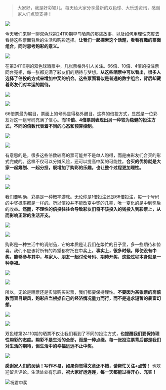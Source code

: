 > 大家好，我是好彩颖儿，每天给大家分享最新的双色球、大乐透资讯，感谢家人们点赞支持！

![](https://cdn.jsdelivr.net/gh/wangwenjie1314/PicCDN/2024-7-12/1720763627240-image.png)

今天我们来聊一聊双色球第24110期早鸟晒票的那些故事，以及如何用理性态度去看待这些票面背后的生活和购彩选择。**让我们一起探索这个话题，看看有趣的票面组合，同时思考购彩的意义。**

![](https://cdn.jsdelivr.net/gh/wangwenjie1314/PicCDN/2024-9-22/1726965718596-image.png)

在第24110期的双色球晒票中，几张票格外引人关注。66倍、10倍、4倍的投注票同台亮相，每一张都充满了彩友们的期待与梦想。**从这些晒票中可以看出，很多人选择了倍投的方式来增加中奖的机会。这些票面看似是普通的数字组合，背后却藏着彩友们对幸运的期待。**


![](https://cdn.jsdelivr.net/gh/wangwenjie1314/PicCDN/2024-9-22/1726965909897-image.png)


![](https://cdn.jsdelivr.net/gh/wangwenjie1314/PicCDN/2024-9-22/1726966199021-image.png)


66倍票最为瞩目，票面上的号码显得格外醒目。这样的倍投方式，显然是一位彩友对这一组号码充满了信心。**而10倍、4倍票则表现出另一种较为稳健的投注方式，不同的倍数代表着不同的心态和预算控制。**


![](https://cdn.jsdelivr.net/gh/wangwenjie1314/PicCDN/2024-9-22/1726965933996-image.png)

![](https://cdn.jsdelivr.net/gh/wangwenjie1314/PicCDN/2024-9-22/1726966161375-image.png)


有意思的是，很多这些倍数较高的票可能并不是单人购得，而是由彩友们合买的形式完成的。这样不仅可以分摊风险，还可以提高中奖的可能性。**合买的优势就是大家一起筹划、一起分担，既增加了购彩的乐趣，也让整个过程更加理性。**


![](https://cdn.jsdelivr.net/gh/wangwenjie1314/PicCDN/2024-9-22/1726965957487-image.png)

![](https://cdn.jsdelivr.net/gh/wangwenjie1314/PicCDN/2024-9-22/1726966172327-image.png)



我们要明确，彩票是一种概率游戏。无论你是1倍投注还是66倍投注，每一个号码的中奖概率都是一样的。所以倍投并不能改变中奖的几率，唯一变化的是中到奖后的收益。**然而，不理性的倍投往往会导致彩友们将不该投入的钱投入到彩票上，从而影响正常的生活开支。**


![](https://cdn.jsdelivr.net/gh/wangwenjie1314/PicCDN/2024-9-22/1726965997375-image.png)


![](https://cdn.jsdelivr.net/gh/wangwenjie1314/PicCDN/2024-9-22/1726966107042-image.png)



购彩是一种生活中的调剂品，它的本质是让我们在繁忙的日子里，多一些期待和惊喜。我们不应该将所有的希望都寄托在中奖上。**事实上，很多时候，即使没有中奖，能够参与其中，与家人、朋友一起讨论号码、期待开奖，这些过程本身就是一种幸福。**

![](https://cdn.jsdelivr.net/gh/wangwenjie1314/PicCDN/2024-9-22/1726966005472-image.png)


![](https://cdn.jsdelivr.net/gh/wangwenjie1314/PicCDN/2024-9-22/1726966091473-image.png)



所以，无论是晒票还是实际购买彩票，我们都要保持理性。**不要因为某张票的高倍数而盲目跟风，购彩应当根据自己的经济情况量力而行，而不是追求短暂的暴富幻想。**

![](https://cdn.jsdelivr.net/gh/wangwenjie1314/PicCDN/2024-9-22/1726966014351-image.png)


![](https://cdn.jsdelivr.net/gh/wangwenjie1314/PicCDN/2024-9-22/1726966059009-image.png)


双色球第24110期的晒票不仅让我们看到了不同的投注方式，**也提醒我们要保持理性购彩的态度。购彩不是生活的全部，而是一种点缀。每一张投注票背后都是我们对生活的期待，但生活中的幸福远远不止中奖。**


![](https://cdn.jsdelivr.net/gh/wangwenjie1314/PicCDN/2024-9-22/1726966037817-image.png)


**感谢家人们的阅读！写作不易，如果你觉得文章还不错，请帮忙关注+点赞！** 也欢迎留言评论。生活处处有乐趣，**祝大家好运连连，每一天都能过得开心、充实！**

![祝君中奖](https://cdn.jsdelivr.net/gh/wangwenjie1314/PicCDN/2024-7-13/1720839317753-image.png)

